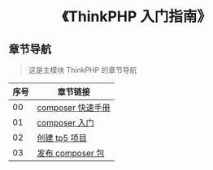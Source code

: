 <!--
+===============================================================================
| @Author: madnesslin(地上马)
+===============================================================================
| @Phone: +86 13695746767
+===============================================================================
| @Date: 2018-10-28 15:09:34
+===============================================================================
| @Email: linjialiang@163.com
+===============================================================================
| @Last modified time: 2019-04-26 18:53:06
+===============================================================================
-->

# <center>《ThinkPHP 入门指南》</center>

## 章节导航

> 这是主模块 ThinkPHP 的章节导航

| 序号 | 章节链接                                      |
| ---- | --------------------------------------------- |
| 00   | [composer 快速手册](./00-composer快速手册.md) |
| 01   | [composer 入门](./01-composer入门.md)         |
| 02   | [创建 tp5 项目](./02-创建ThinkPHP项目.md)     |
| 03   | [发布 composer 包](./03-发布composer包.md)    |
